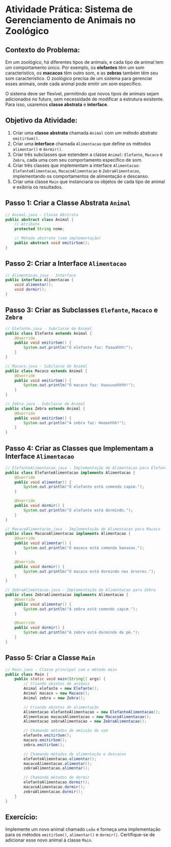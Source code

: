 
# Atividade Prática: Sistema de Gerenciamento de Animais no Zoológico

## Contexto do Problema:

Em um zoológico, há diferentes tipos de animais, e cada tipo de animal tem um comportamento único. Por exemplo, os **elefantes** têm um som característico, os **macacos** têm outro som, e as **zebras** também têm seu som característico. O zoológico precisa de um sistema para gerenciar esses animais, onde cada animal pode emitir um som específico.

O sistema deve ser flexível, permitindo que novos tipos de animais sejam adicionados no futuro, sem necessidade de modificar a estrutura existente. Para isso, usaremos **classe abstrata** e **interface**.

## Objetivo da Atividade:

1. Criar uma **classe abstrata** chamada `Animal` com um método abstrato `emitirSom()`.
2. Criar uma **interface** chamada `Alimentacao` que define os métodos `alimentar()` e `dormir()`.
3. Criar três subclasses que estendem a classe `Animal`: `Elefante`, `Macaco` e `Zebra`, cada uma com seu comportamento específico de som.
4. Criar três classes que implementam a interface `Alimentacao`: `ElefanteAlimentacao`, `MacacoAlimentacao` e `ZebraAlimentacao`, implementando os comportamentos de alimentação e descanso.
5. Criar uma classe `Main` que instanciaria os objetos de cada tipo de animal e exibiria os resultados.

## Passo 1: Criar a Classe Abstrata `Animal`

```java
// Animal.java - Classe Abstrata
public abstract class Animal {
    // Atributo
    protected String nome;

    // Método abstrato (sem implementação)
    public abstract void emitirSom();
}
```

## Passo 2: Criar a Interface `Alimentacao`

```java
// Alimentacao.java - Interface
public interface Alimentacao {
    void alimentar();
    void dormir();
}
```

## Passo 3: Criar as Subclasses `Elefante`, `Macaco` e `Zebra`

```java
// Elefante.java - Subclasse de Animal
public class Elefante extends Animal {
    @Override
    public void emitirSom() {
        System.out.println("O elefante faz: Paaaahhh!");
    }
}
```

```java
// Macaco.java - Subclasse de Animal
public class Macaco extends Animal {
    @Override
    public void emitirSom() {
        System.out.println("O macaco faz: Uuuuuuuhhhh!");
    }
}
```

```java
// Zebra.java - Subclasse de Animal
public class Zebra extends Animal {
    @Override
    public void emitirSom() {
        System.out.println("A zebra faz: Heeeehhh!");
    }
}
```

## Passo 4: Criar as Classes que Implementam a Interface `Alimentacao`

```java
// ElefanteAlimentacao.java - Implementação de Alimentacao para Elefante
public class ElefanteAlimentacao implements Alimentacao {
    @Override
    public void alimentar() {
        System.out.println("O elefante está comendo capim.");
    }

    @Override
    public void dormir() {
        System.out.println("O elefante está dormindo.");
    }
}
```

```java
// MacacoAlimentacao.java - Implementação de Alimentacao para Macaco
public class MacacoAlimentacao implements Alimentacao {
    @Override
    public void alimentar() {
        System.out.println("O macaco está comendo bananas.");
    }

    @Override
    public void dormir() {
        System.out.println("O macaco está dormindo nas árvores.");
    }
}
```

```java
// ZebraAlimentacao.java - Implementação de Alimentacao para Zebra
public class ZebraAlimentacao implements Alimentacao {
    @Override
    public void alimentar() {
        System.out.println("A zebra está comendo capim.");
    }

    @Override
    public void dormir() {
        System.out.println("A zebra está dormindo de pé.");
    }
}
```

## Passo 5: Criar a Classe `Main`

```java
// Main.java - Classe principal com o método main
public class Main {
    public static void main(String[] args) {
        // Criando objetos de animais
        Animal elefante = new Elefante();
        Animal macaco = new Macaco();
        Animal zebra = new Zebra();

        // Criando objetos de alimentação
        Alimentacao elefanteAlimentacao = new ElefanteAlimentacao();
        Alimentacao macacoAlimentacao = new MacacoAlimentacao();
        Alimentacao zebraAlimentacao = new ZebraAlimentacao();

        // Chamando métodos de emissão de som
        elefante.emitirSom();
        macaco.emitirSom();
        zebra.emitirSom();

        // Chamando métodos de alimentação e descanso
        elefanteAlimentacao.alimentar();
        macacoAlimentacao.alimentar();
        zebraAlimentacao.alimentar();

        // Chamando métodos de dormir
        elefanteAlimentacao.dormir();
        macacoAlimentacao.dormir();
        zebraAlimentacao.dormir();
    }
}
```

## Exercício:

Implemente um novo animal chamado `Leão` e forneça uma implementação para os métodos `emitirSom()`, `alimentar()` e `dormir()`. Certifique-se de adicionar esse novo animal à classe `Main`.
